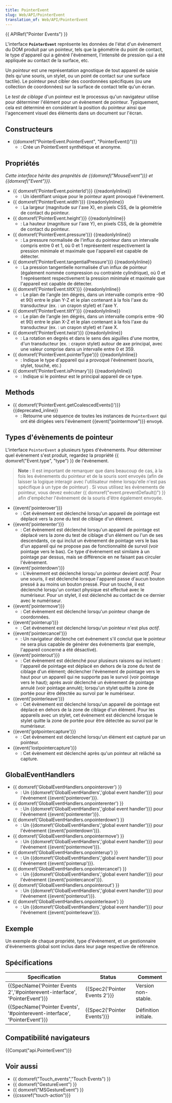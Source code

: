 ```yaml
---
title: PointerEvent
slug: Web/API/PointerEvent
translation_of: Web/API/PointerEvent
---
```

{{ APIRef("Pointer Events") }}

L'interface **`PointerEvent`** représente les données de l'état d'un évènement du DOM produit par un pointeur, tels que la géométrie du point de contact, le type d'appareil qui a généré l'évènement, l'intensité de pression qui a été appliquée au contact de la surface, etc.

Un *pointeur* est une représentation agnostique de tout appareil de saisie (tels qu'une souris, un stylet, ou un point de contact sur une surface tactile). Le pointeur peut cibler des coordonnées spécifiques (ou une collection de coordonnées) sur la surface de contact telle qu'un écran.

Le *test de ciblage* d'un pointeur est le processus qu'un navigateur utilise pour déterminer l'élément pour un évènement de pointeur. Typiquement, cela est déterminé en considérant la position du pointeur ainsi que l'agencement visuel des éléments dans un document sur l'écran.

## Constructeurs

- {{domxref("PointerEvent.PointerEvent", "PointerEvent()")}}
  - : Crée un PointerEvent synthétique et anonyme.

## Propriétés

_Cette interface hérite des proprétés de {{domxref("MouseEvent")}} et {{domxref("Event")}}._

- {{ domxref('PointerEvent.pointerId')}} {{readonlyInline}}
  - : Un identifiant unique pour le pointeur ayant provoqué l'évènement.
- {{ domxref('PointerEvent.width')}} {{readonlyInline}}
  - : La largeur (magnitude sur l'axe X), en pixels CSS, de la géométrie de contact du pointeur.
- {{ domxref('PointerEvent.height')}} {{readonlyInline}}
  - : La hauteur (magniture sur l'axe Y), en pixels CSS, de la géométrie de contact du pointeur.
- {{ domxref('PointerEvent.pressure')}} {{readonlyInline}}
  - : La pressure normalisée de l'influx du pointeur dans un intervalle compris entre 0 et 1, où 0 et 1 représentent respectivement la pression minimale et maximale que l'appareil est capable de détecter.
- {{ domxref('PointerEvent.tangentialPressure')}} {{readonlyInline}}
  - : La pression tangentielle normalisée d'un influx de pointeur (également nommée compression ou contrainte cylindrique), où 0 et 1 représentent respectivement la pression minimale et maximale que l'appareil est capable de détecter.
- {{ domxref('PointerEvent.tiltX')}} {{readonlyInline}}
  - : Le plan de l'angle (en dégrés, dans un intervalle compris entre -90 et 90) entre le plan Y-Z et le plan contenant à la fois l'axe du transducteur (ex. : un crayon stylet) et l'axe Y.
- {{ domxref('PointerEvent.tiltY')}} {{readonlyInline}}
  - : Le plan de l'angle (en dégrés, dans un intervalle compris entre -90 et 90) entre le plan X-Z et le plan contenant à la fois l'axe du transducteur (ex. : un crayon stylet) et l'axe X.
- {{ domxref('PointerEvent.twist')}} {{readonlyInline}}
  - : La rotation en degrés et dans le sens des aiguilles d'une montre, d'un transducteur (ex. : crayon stylet) autour de axe principal, avec une valeur comprise dans un intervalle entre 0 et 359.
- {{ domxref('PointerEvent.pointerType')}} {{readonlyInline}}
  - : Indique le type d'appareil qui a provoqué l'évènement (souris, stylet, touché, etc.)
- {{ domxref('PointerEvent.isPrimary')}} {{readonlyInline}}
  - : Indique si le pointeur est le principal appareil de ce type.

## Methods

- {{ domxref('PointerEvent.getCoalescedEvents()')}} {{deprecated_inline}}
  - : Retourne une séquence de toutes les instances de `PointerEvent` qui ont été dirigées vers l'évènement {{event("pointermove")}} envoyé.

## Types d'évènements de pointeur

L'interface `PointerEvent` a plusieurs types d'évènements. Pour déterminer quel évènement s'est produit, regardez la propriété {{ domxref("Event.type", "type") }} de l'évènement.

> **Note :** Il est important de remarquer que dans beaucoup de cas, à la fois les évènements du pointeur et de la souris sont envoyés (afin de laisser la logique interagir avec l'utilisateur même lorsqu'elle n'est pas spécifique à un type de pointeur) . Si vous utilisez les évènements de pointeur, vous devez exécuter {{ domxref("event.preventDefault()") }} afin d'empêcher l'évènement de la souris d'être également envoyée.

- {{event('pointerover')}}
  - : Cet évènement est déclenché lorsqu'un appareil de pointage est déplacé vers la zone du test de ciblage d'un élément.
- {{event('pointerenter')}}
  - : Cet évènement est déclenché lorsqu'un appareil de pointage est déplacé vers la zone du test de ciblage d'un élément ou l'un de ses descendants, ce qui inclut un évènement de pointage vers le bas d'un appareil qui ne propose pas de fonctionnalité de survol (voir pointage vers le bas). Ce type d'évènement est similaire à un pointage par dessus, mais se différencie en ne faisant pas circuler l'évènement.
- {{event('pointerdown')}}
  - : L'évènement est déclenché lorsqu'un pointeur devient _actif_. Pour une souris, il est déclenché lorsque l'appareil passe d'aucun bouton pressé à au moins un bouton pressé. Pour un touché, il est déclenché lorsqu'un contact physique est effectué avec le numériseur. Pour un stylet, il est déclenché au contact de ce dernier avec le numériseur.
- {{event('pointermove')}}
  - : Cet évènement est déclenché lorsqu'un pointeur change de coordonnées.
- {{event('pointerup')}}
  - : Cet événement est déclenché lorsqu'un pointeur n'est plus _actif_.
- {{event('pointercancel')}}
  - : Un navigateur déclenche cet évènement s'il conclut que le pointeur ne sera plus capable de générer des évènements (par exemple, l'appareil concerné a été désactivé).
- {{event('pointerout')}}
  - : Cet évènement est déclenché pour plusieurs raisons qui incluent : l'appareil de pointage est déplacé en dehors de la zone du test de ciblage d'un élément; déclencher l'évènement de pointage vers le haut pour un appareil qui ne supporte pas le survol (voir pointage vers le haut); après avoir déclenché un évènement de pointage annulé (voir pointage annulé); lorsqu'un stylet quitte la zone de portée pour être détectée au survol par le numériseur.
- {{event('pointerleave')}}
  - : Cet évènement est déclenché lorsqu'un appareil de pointage est déplacé en dehors de la zone de ciblage d'un élément. Pour les appareils avec un stylet, cet évènement est déclenché lorsque le stylet quitte la zone de portée pour être détectée au survol par le numériseur.
- {{event('gotpointercapture')}}
  - : Cet évènement est déclenché lorsqu'un élément est capturé par un pointeur.
- {{event('lostpointercapture')}}
  - : Cet évènement est déclenché après qu'un pointeur ait relâché sa capture.

## GlobalEventHandlers

- {{ domxref('GlobalEventHandlers.onpointerover') }}
  - : Un {{domxref('GlobalEventHandlers','global event handler')}} pour l'événement {{event('pointerover')}}.
- {{ domxref('GlobalEventHandlers.onpointerenter') }}
  - : Un {{domxref('GlobalEventHandlers','global event handler')}} pour l'événement {{event('pointerenter')}}.
- {{ domxref('GlobalEventHandlers.onpointerdown') }}
  - : Un {{domxref('GlobalEventHandlers','global event handler')}} pour l'événement {{event('pointerdown')}}.
- {{ domxref('GlobalEventHandlers.onpointermove') }}
  - : Un {{domxref('GlobalEventHandlers','global event handler')}} pour l'événement {{event('pointermove')}}.
- {{ domxref('GlobalEventHandlers.onpointerup') }}
  - : Un {{domxref('GlobalEventHandlers','global event handler')}} pour l'événement {{event('pointerup')}}.
- {{ domxref('GlobalEventHandlers.onpointercancel') }}
  - : Un {{domxref('GlobalEventHandlers','global event handler')}} pour l'événement {{event('pointercancel')}}.
- {{ domxref('GlobalEventHandlers.onpointerout') }}
  - : Un {{domxref('GlobalEventHandlers','global event handler')}} pour l'événement {{event('pointerout')}}.
- {{ domxref('GlobalEventHandlers.onpointerleave') }}
  - : Un {{domxref('GlobalEventHandlers','global event handler')}} pour l'événement {{event('pointerleave')}}.

## Exemple

Un exemple de chaque propriété, type d'évènement, et un gestionnaire d'évènements global sont inclus dans leur page respective de référence.

## Spécifications

| Specification                                                                                        | Status                                   | Comment              |
| ---------------------------------------------------------------------------------------------------- | ---------------------------------------- | -------------------- |
| {{SpecName('Pointer Events 2','#pointerevent-interface', 'PointerEvent')}} | {{Spec2('Pointer Events 2')}} | Version non-stable.  |
| {{SpecName('Pointer Events', '#pointerevent-interface', 'PointerEvent')}}     | {{Spec2('Pointer Events')}}     | Définition initiale. |

## Compatibilité navigateurs

{{Compat("api.PointerEvent")}}

## Voir aussi

- {{ domxref("Touch_events","Touch Events") }}
- {{ domxref("GestureEvent") }}
- {{ domxref("MSGestureEvent") }}
- {{cssxref("touch-action")}}
